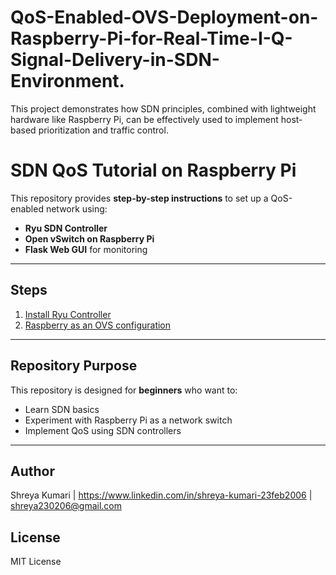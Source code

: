 # QoS-Enabled-OVS-Deployment-on-Raspberry-Pi-for-Real-Time-I-Q-Signal-Delivery-in-SDN-Environment.
This project demonstrates how SDN principles, combined with lightweight hardware like Raspberry Pi, can be effectively used to implement host-based prioritization and traffic control. 
# SDN QoS Tutorial on Raspberry Pi

This repository provides **step-by-step instructions** to set up a QoS-enabled network using:
- **Ryu SDN Controller**
- **Open vSwitch on Raspberry Pi**
- **Flask Web GUI** for monitoring

---

## Steps
1. [Install Ryu Controller](Install_Ryu.md)
2. [Raspberry as an OVS configuration](Raspberry_Configuration.md)

---

## Repository Purpose
This repository is designed for **beginners** who want to:
- Learn SDN basics
- Experiment with Raspberry Pi as a network switch
- Implement QoS using SDN controllers  

---

## Author
Shreya Kumari | https://www.linkedin.com/in/shreya-kumari-23feb2006 | shreya230206@gmail.com

## License
MIT License
